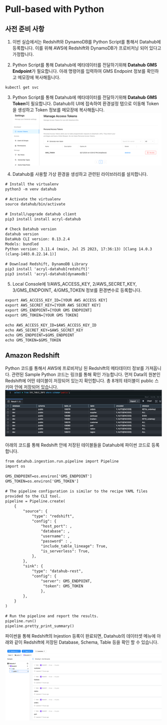 # Pull-based with Python
## 사전 준비 사항
1. 이번 실습에서는 Redshift와 DynamoDB를 Python Script를 통해서 Datahub에 등록합니다. 이를 위해 AWS에 Redshift와 DynamoDB가 프로비저닝 되어 있다고 가정합니다.

2. Python Script를 통해 Datahub에 메타데이터를 전달하기위해 **Datahub GMS Endpoint**가 필요합니다.
아래 명령어를 입력하여 GMS Endpoint 정보를 확인하고 메모장에 복사해둡니다.
<pre><code>kubectl get svc</code></pre>

3. Python Script를 통해 Datahub에 메타데이터를 전달하기위해 **Datahub GMS Token**이 필요합니다.
Datahub의 UI에 접속하여 환경설정 탭으로 이동해 Token을 생성하고 Token 정보를 메모장에 복사해둡니다.
<img src="/1.pic/Pic9.png"></img>

4. Datahub를 사용할 가상 환경을 생성하고 관련된 라이브러리를 설치합니다.
<pre><code># Install the virtualenv
python3 -m venv datahub

# Activate the virtualenv
source datahub/bin/activate

# Install/upgrade datahub client
pip3 install install acryl-datahub

# Check Datahub version
datahub version
DataHub CLI version: 0.13.2.4
Models: bundled
Python version: 3.11.4 (main, Jul 25 2023, 17:36:13) [Clang 14.0.3 (clang-1403.0.22.14.1)]

# Download Redshift, DynamoDB Library
pip3 install 'acryl-datahub[redshift]'
pip3 install 'acryl-datahub[dynamodb]'
</code></pre>

5. Local Console에 1/AWS_ACCESS_KEY, 2/AWS_SECRET_KEY, 3/GMS_ENDPOINT, 4/GMS_TOKEN 정보를 환경변수로 등록합니다.

<pre><code>export AWS_ACCESS_KEY_ID=[YOUR AWS ACCESS KEY]
export AWS_SECRET_KEY=[YOUR AWS SECRET KEY]
export GMS_ENDPOINT=[YOUR GMS ENDPOINT]
export GMS_TOKEN=[YOUR GMS TOKEN]

echo AWS_ACCESS_KEY_ID=$AWS_ACCESS_KEY_ID
echo AWS_SECRET_KEY=$AWS_SECRET_KEY
echo GMS_ENDPOINT=$GMS_ENDPOINT
echo GMS_TOKEN=$GMS_TOKEN
</code></pre>


## Amazon Redshift

Python 코드를 통해서 AWS에 프로비저닝 된 Redshift의 메타데이터 정보를 가져옵니다. 관련된 Sample Python 코드는 링크를 통해 확인 가능합니다.
먼저 Data의 원본인 Redshift에 어떤 테이블이 저장되어 있는지 확인합니다. 총 8개의 테이블이 public 스키마 안에 저장되어 있습니다.
<img src="/1.pic/Pic10.png"></img>

아래의 코드를 통해 Redshift 안에 저장된 테이블들을 Datahub에 파이썬 코드로 등록합니다.
<pre><code>from datahub.ingestion.run.pipeline import Pipeline
import os

GMS_ENDPOINT=os.environ['GMS_ENDPOINT']
GMS_TOKEN=os.environ['GMS_TOKEN']

# The pipeline configuration is similar to the recipe YAML files provided to the CLI tool.
pipeline = Pipeline.create(
    {
        "source": {
            "type": "redshift",
            "config": {
                "host_port": <YOUR REDSHIFT HOST>,
                "database": <YOUR REDSHIFT DB>,
                "username": <YOUR REDSHIFT USENAME>,
                "password" : <YOUR REDSHIFT PASSWORD>,
                "include_table_lineage": True,
                "is_serverless": True,
            },
        },
        "sink": {
            "type": "datahub-rest",
            "config": {
                "server": GMS_ENDPOINT,
                 "token": GMS_TOKEN
                },
        },
    }
)

# Run the pipeline and report the results.
pipeline.run()
pipeline.pretty_print_summary()</code></pre>

파이썬을 통해 Redshift의 Injestion 등록이 완료되면, Datahub의 데이터셋 메뉴에 아래와 같이 Redshift에 저장된 Database, Schema, Table 등을 확인 할 수 있습니다.

<img src="/1.pic/Pic11.png"></img>
